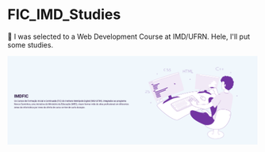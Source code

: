 # FIC_IMD_Studies
📝 I was selected to a Web Development Course at IMD/UFRN. Hele, I'll put some studies.

![](https://github.com/heloisaldanha/FIC_IMD_Studies/blob/main/IMD_FIC.png)
